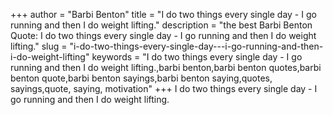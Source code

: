 +++
author = "Barbi Benton"
title = "I do two things every single day - I go running and then I do weight lifting."
description = "the best Barbi Benton Quote: I do two things every single day - I go running and then I do weight lifting."
slug = "i-do-two-things-every-single-day---i-go-running-and-then-i-do-weight-lifting"
keywords = "I do two things every single day - I go running and then I do weight lifting.,barbi benton,barbi benton quotes,barbi benton quote,barbi benton sayings,barbi benton saying,quotes, sayings,quote, saying, motivation"
+++
I do two things every single day - I go running and then I do weight lifting.
